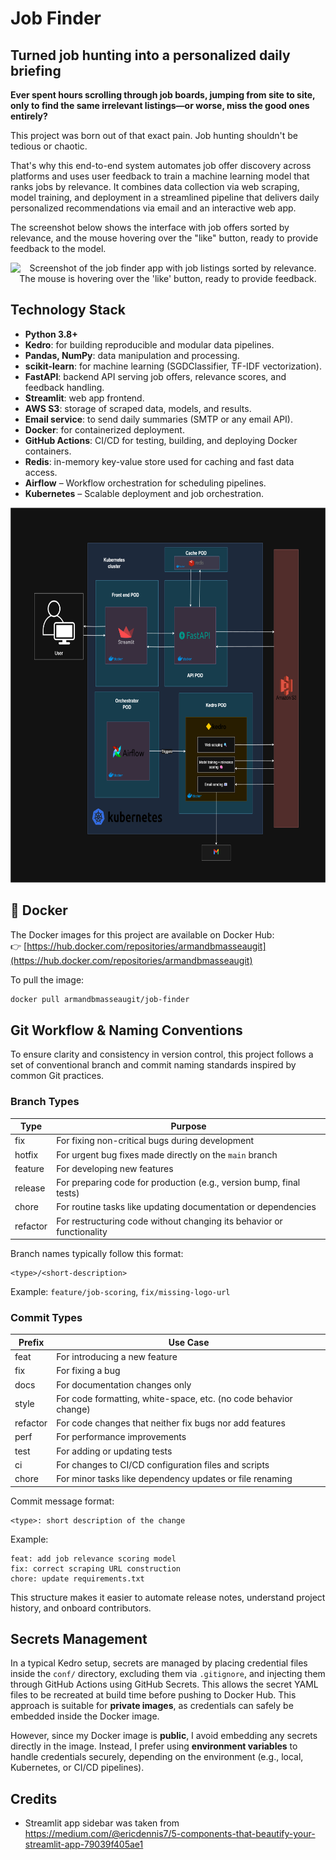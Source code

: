 # Job Finder

## Turned job hunting into a personalized daily briefing

**Ever spent hours scrolling through job boards, jumping from site to site, only to find the same irrelevant listings—or worse, miss the good ones entirely?**  

This project was born out of that exact pain. Job hunting shouldn't be tedious or chaotic.  

That's why this end-to-end system automates job offer discovery across platforms and uses user feedback to train a machine learning model that ranks jobs by relevance. It combines data collection via web scraping, model training, and deployment in a streamlined pipeline that delivers daily personalized recommendations via email and an interactive web app.

The screenshot below shows the interface with job offers sorted by relevance, 
and the mouse hovering over the "like" button, ready to provide feedback to the model.

<div align="center">
  <img src="https://github.com/user-attachments/assets/c1b122b6-6656-4089-8b0e-8e333a92ee2e" 
       alt="Screenshot of the job finder app with job listings sorted by relevance. The mouse is hovering over the 'like' button, ready to provide feedback." 
       height="450"/>
</div>


## Technology Stack

- **Python 3.8+**
- **Kedro**: for building reproducible and modular data pipelines.
- **Pandas, NumPy**: data manipulation and processing.
- **scikit-learn**: for machine learning (SGDClassifier, TF-IDF vectorization).
- **FastAPI**: backend API serving job offers, relevance scores, and feedback handling.
- **Streamlit**: web app frontend.
- **AWS S3**: storage of scraped data, models, and results.
- **Email service**: to send daily summaries (SMTP or any email API).
- **Docker**: for containerized deployment.
- **GitHub Actions**: CI/CD for testing, building, and deploying Docker containers.
- **Redis**: in-memory key-value store used for caching and fast data access.
- **Airflow** – Workflow orchestration for scheduling pipelines.
- **Kubernetes** – Scalable deployment and job orchestration.

<div align="center">
  <img src="docs/source/architecture.png" alt="Architecture Diagram" height="600"/>
</div>


## 🐳 Docker

The Docker images for this project are available on Docker Hub:  
👉 [https://hub.docker.com/repositories/armandbmasseaugit](https://hub.docker.com/repositories/armandbmasseaugit)

To pull the image:

```bash
docker pull armandbmasseaugit/job-finder
```


## Git Workflow & Naming Conventions

To ensure clarity and consistency in version control, this project follows a set of conventional branch and commit naming standards inspired by common Git practices.

### Branch Types

| Type      | Purpose                                                                 |
|-----------|-------------------------------------------------------------------------|
| fix       | For fixing non-critical bugs during development                         |
| hotfix    | For urgent bug fixes made directly on the `main` branch                 |
| feature   | For developing new features                                             |
| release   | For preparing code for production (e.g., version bump, final tests)     |
| chore     | For routine tasks like updating documentation or dependencies           |
| refactor  | For restructuring code without changing its behavior or functionality   |

Branch names typically follow this format:

```
<type>/<short-description>
```

Example: `feature/job-scoring`, `fix/missing-logo-url`

### Commit Types


| Prefix     | Use Case                                                       |
|------------|----------------------------------------------------------------|
| feat       | For introducing a new feature                                  |
| fix        | For fixing a bug                                               |
| docs       | For documentation changes only                                 |
| style      | For code formatting, white-space, etc. (no code behavior change)|
| refactor   | For code changes that neither fix bugs nor add features        |
| perf       | For performance improvements                                   |
| test       | For adding or updating tests                                   |
| ci         | For changes to CI/CD configuration files and scripts           |
| chore      | For minor tasks like dependency updates or file renaming       |

Commit message format:

```
<type>: short description of the change
```

Example:

```
feat: add job relevance scoring model
fix: correct scraping URL construction
chore: update requirements.txt
```

This structure makes it easier to automate release notes, understand project history, and onboard contributors.

## Secrets Management

In a typical Kedro setup, secrets are managed by placing credential files inside the `conf/` 
directory, excluding them via `.gitignore`, and injecting them through GitHub Actions using 
GitHub Secrets. This allows the secret YAML files to be recreated at build time before pushing 
to Docker Hub. This approach is suitable for **private images**, as credentials can safely be embedded 
inside the Docker image.

However, since my Docker image is **public**, I avoid embedding any secrets directly in the image. 
Instead, I prefer using **environment variables** to handle credentials securely, depending on the 
environment (e.g., local, Kubernetes, or CI/CD pipelines).

## Credits

- Streamlit app sidebar was taken from https://medium.com/@ericdennis7/5-components-that-beautify-your-streamlit-app-79039f405ae1
